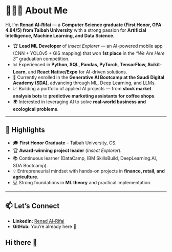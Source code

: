 # 👩🏻‍💻 About Me

Hi, I’m **Renad Al-Rifai** — a **Computer Science graduate (First Honor, GPA 4.84/5) from Taibah University** with a strong passion for **Artificial Intelligence, Machine Learning, and Data Science**.  

- 🏆 **Lead ML Developer** of *Insect Explorer* — an AI-powered mobile app (CNN + YOLOv5 + GIS mapping) that won **1st place** in the *“We Are Here 3”* graduation competition.  
- 📊 Experienced in **Python, SQL, Pandas, PyTorch, TensorFlow, Scikit-Learn**, and **React Native/Expo** for AI-driven solutions.  
- 🚀 Currently enrolled in the **Generative AI Bootcamp at the Saudi Digital Academy (SDA)**, advancing through ML, Deep Learning, and LLMs.  
- 📈 Building a portfolio of applied AI projects — from **stock market analysis bots** to **predictive marketing assistants for coffee shops**.  
- 🌍 Interested in leveraging AI to solve **real-world business and ecological problems**.  

---

## 🔑 Highlights
- 🎓 **First Honor Graduate** – Taibah University, CS.  
- 🏆 **Award-winning project leader** (*Insect Explorer*).  
- 📚 Continuous learner (DataCamp, IBM SkillsBuild, DeepLearning.AI, SDA Bootcamp).  
- 💡 Entrepreneurial mindset with hands-on projects in **finance, retail, and agriculture**.  
- 💻 Strong foundations in **ML theory** and practical implementation.  

---

## 📫 Let’s Connect
- **LinkedIn:** [Renad Al-Rifai](https://www.linkedin.com/in/renad-al-rifai-74546421a/)  
- **GitHub:** You’re already here 👋  
## Hi there 👋

<!--
**Renmsd/Renmsd** is a ✨ _special_ ✨ repository because its `README.md` (this file) appears on your GitHub profile.

Here are some ideas to get you started:

- 🔭 I’m currently working on ...
- 🌱 I’m currently learning ...
- 👯 I’m looking to collaborate on ...
- 🤔 I’m looking for help with ...
- 💬 Ask me about ...
- 📫 How to reach me: ...
- 😄 Pronouns: ...
- ⚡ Fun fact: ...
-->
